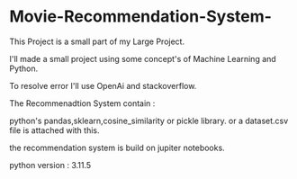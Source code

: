 # Movie-Recommendation-System-

This Project is a small part of my Large Project.

I'll made a small project using some concept's of Machine Learning and Python.

To resolve error I'll use OpenAi and stackoverflow.

The Recommenadtion System contain :

python's pandas,sklearn,cosine_similarity or pickle library.
or a dataset.csv file is attached with this.

the recommendation system is build on jupiter notebooks.

python version : 3.11.5